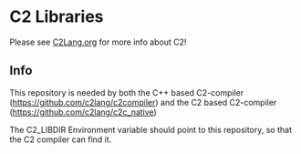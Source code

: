 # C2 Libraries

Please see [C2Lang.org](http://c2lang.org) for more info about C2!

## Info
This repository is needed by both the C++ based C2-compiler
(https://github.com/c2lang/c2compiler) and the C2 based C2-compiler
(https://github.com/c2lang/c2c_native)

The C2_LIBDIR Environment variable should point to this repository, so
that the C2 compiler can find it.
